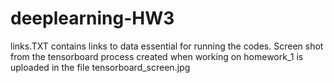 # deeplearning-HW3
links.TXT contains links to data essential for running the codes.
Screen shot from the tensorboard process created when working on homework_1 is uploaded in the file tensorboard_screen.jpg
